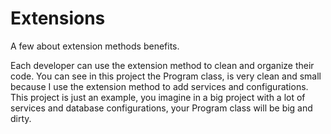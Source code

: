 # Extensions
A few about extension methods benefits.

Each developer can use the extension method to clean and organize their code.
You can see in this project the Program class, is very clean and small because I use the extension method to add services and configurations.
This project is just an example, you imagine in a big project with a lot of services and database configurations, your Program class will be big and dirty.
